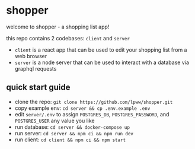 # shopper

welcome to shopper - a shopping list app! 

this repo contains 2 codebases: `client` and `server`

- `client` is a react app that can be used to edit your shopping list from a web browser
- `server` is a node server that can be used to interact with a database via graphql requests

## quick start guide

- clone the repo: `git clone https://github.com/lpww/shopper.git`
- copy example env: `cd server && cp .env.example .env`
- edit `server/.env` to assign `POSTGRES_DB`, `POSTGRES_PASSWORD`, and `POSTGRES_USER` any value you like
- run database: `cd server && docker-compose up`
- run server: `cd server && npm ci && npm run dev`
- run client: `cd client && npm ci && npm start`
